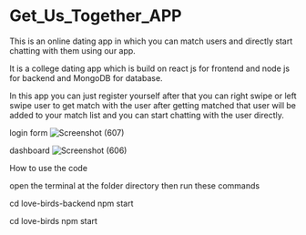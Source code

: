 # Get_Us_Together_APP
This is an online dating app in which you can match users and directly start chatting with them using our app.

It is a college dating app which is build on react js for frontend and node js for backend and MongoDB for database.

In this app you can just register yourself after that you can right swipe or left swipe user to get match with the user after getting matched that user will be added to your match list and you can start chatting with the user directly.

login form
![Screenshot (607)](https://user-images.githubusercontent.com/39143379/126707325-13a47128-f582-41de-a499-41e08da5d74d.png)

dashboard
![Screenshot (606)](https://user-images.githubusercontent.com/39143379/126707333-477c2f95-27b6-459f-ab6e-31c7a3552430.png)




How to use the code 

open the terminal at the folder directory 
then run these commands

cd love-birds-backend
npm start

cd love-birds
npm start

